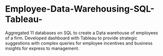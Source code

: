 # Employee-Data-Warehousing-SQL-Tableau-
Aggregated 11 databases on SQL to create a Data warehouse of employees of a firm. Developed dashboard with Tableau to provide strategic suggestions with complex queries for employee incentives and business insights for express to management.
